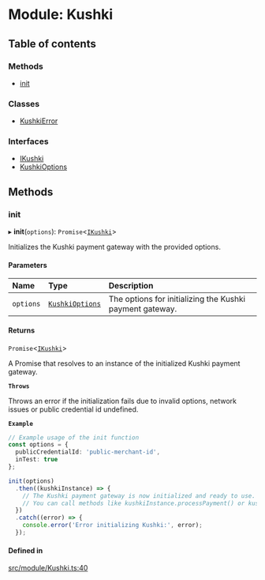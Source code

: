 # Module: Kushki

## Table of contents

### Methods

- [init](../wiki/Kushki#init)

### Classes

- [KushkiError](../wiki/Kushki.KushkiError)

### Interfaces

- [IKushki](../wiki/Kushki.IKushki)
- [KushkiOptions](../wiki/Kushki.KushkiOptions)

## Methods

### init

▸ **init**(`options`): `Promise`<[`IKushki`](../wiki/Kushki.IKushki)\>

Initializes the Kushki payment gateway with the provided options.

#### Parameters

| Name | Type | Description |
| :------ | :------ | :------ |
| `options` | [`KushkiOptions`](../wiki/Kushki.KushkiOptions) | The options for initializing the Kushki payment gateway. |

#### Returns

`Promise`<[`IKushki`](../wiki/Kushki.IKushki)\>

A Promise that resolves to an instance of the initialized Kushki payment gateway.

**`Throws`**

Throws an error if the initialization fails due to invalid options, network issues or public credential id undefined.

**`Example`**

```ts
// Example usage of the init function
const options = {
  publicCredentialId: 'public-merchant-id',
  inTest: true
};

init(options)
  .then((kushkiInstance) => {
    // The Kushki payment gateway is now initialized and ready to use.
    // You can call methods like kushkiInstance.processPayment() or kushkiInstance.refundPayment().
  })
  .catch((error) => {
    console.error('Error initializing Kushki:', error);
  });
```

#### Defined in

[src/module/Kushki.ts:40](https://github.com/ksh-js-sdk-dev/kushki-js-sdk/blob/d3e2477/src/module/Kushki.ts#L40)
